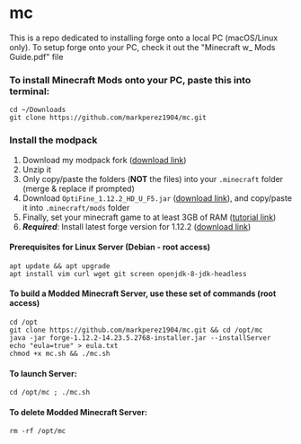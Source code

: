 # mc
This is a repo dedicated to installing forge onto a local PC (macOS/Linux only).
To setup forge onto your PC, check it out the "Minecraft w_ Mods Guide.pdf" file

### To install Minecraft Mods onto your PC, paste this into terminal:
```
cd ~/Downloads
git clone https://github.com/markperez1904/mc.git
```

### Install the modpack
1. Download my modpack fork ([download link](https://drive.google.com/file/d/1Fa08nrhROaMrERVY7lMUuKbkd4IyJ7iS/view?usp=sharing))
2. Unzip it
3. Only copy/paste the folders (**NOT** the files) into your `.minecraft` folder (merge & replace if prompted)
4. Download `OptiFine_1.12.2_HD_U_F5.jar` ([download link](https://github.com/markperez1904/mc/raw/master/mods/OptiFine_1.12.2_HD_U_F5.jar)), and copy/paste it into `.minecraft/mods` folder
5. Finally, set your minecraft game to at least 3GB of RAM ([tutorial link](https://cubedhost.com/help/en/articles/1648388-how-do-i-allocate-more-memory-to-my-minecraft-launcher-client-side))
6. ***Required***: Install latest forge version for 1.12.2 ([download link](https://github.com/markperez1904/mc/raw/master/forge-1.12.2-14.23.5.2854-installer.jar))

#### Prerequisites for Linux Server (Debian - root access)
```
apt update && apt upgrade
apt install vim curl wget git screen openjdk-8-jdk-headless
```
#### To build a Modded Minecraft Server, use these set of commands (root access)
```
cd /opt
git clone https://github.com/markperez1904/mc.git && cd /opt/mc
java -jar forge-1.12.2-14.23.5.2768-installer.jar --installServer
echo "eula=true" > eula.txt
chmod +x mc.sh && ./mc.sh
```
#### To launch Server:
```
cd /opt/mc ; ./mc.sh
```
#### To delete Modded Minecraft Server:
```
rm -rf /opt/mc
```
